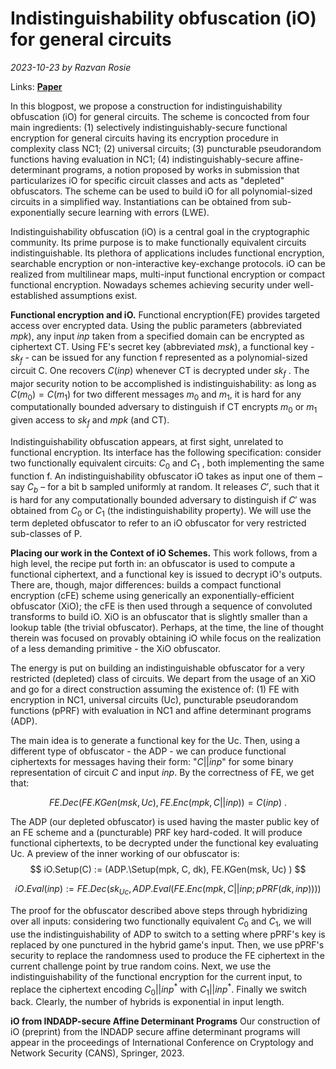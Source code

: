 # Indistinguishability obfuscation (iO) for general circuits

*2023-10-23 by Razvan Rosie*

Links: [**Paper**](https://github.com/aragonzkresearch/blog/blob/main/pdf/CANS23-p27.pdf)

In this blogpost, we propose a construction for indistinguishability obfuscation (iO) for general circuits. The scheme is concocted from four main ingredients: (1) selectively indistinguishably-secure functional encryption for general circuits having its encryption procedure in complexity class NC1; (2) universal circuits; (3) puncturable pseudorandom functions having evaluation in NC1; (4) indistinguishably-secure affine-determinant programs, a notion proposed by works in submission that particularizes iO for specific circuit classes and acts as "depleted" obfuscators. The scheme can be used to build iO for all polynomial-sized circuits in a simplified way. Instantiations can be obtained from sub-exponentially secure learning with errors (LWE).


Indistinguishability obfuscation (iO) is a central goal in the cryptographic community. Its prime purpose is to make functionally equivalent circuits indistinguishable. Its plethora of applications includes functional encryption, searchable encryption or non-interactive key-exchange protocols. iO can be realized from multilinear maps, multi-input functional encryption or compact functional encryption. Nowadays schemes achieving security under well-established assumptions exist.


**Functional encryption and iO.** Functional encryption(FE) provides targeted access over encrypted data. Using the public parameters (abbreviated $mpk$), any input $inp$ taken from a specified domain can be encrypted as ciphertext CT. Using FE's secret key (abbreviated $msk$), a functional key - $sk_f$ - can be issued for any function f represented as a polynomial-sized circuit C. One recovers $C(inp)$ whenever CT is decrypted under $sk_f$ . The major security notion to be accomplished is indistinguishability: as long as $C(m_0) = C(m_1)$ for two different messages $m_0$ and $m_1$, it is hard for any computationally bounded adversary to distinguish if CT encrypts $m_0$ or $m_1$ given access to $sk_f$ and $mpk$ (and CT).


Indistinguishability obfuscation appears, at first sight, unrelated to functional encryption. Its interface has the following specification: consider two functionally equivalent circuits: $C_0$ and $C_1$ , both implementing the same function f. An indistinguishability obfuscator iO takes as input one of them – say $C_b$ – for a bit b sampled uniformly at random. It releases $C'$, such that it is hard for any computationally bounded adversary to distinguish if $C'$ was obtained from $C_0$ or $C_1$ (the indistinguishability property). We will use the term depleted obfuscator to refer to an iO obfuscator for very restricted sub-classes of P.


**Placing our work in the Context of iO Schemes.** This work follows, from a high level, the recipe put forth in: an obfuscator is used to compute a functional ciphertext, and a functional key is issued to decrypt iO's outputs. There are, though, major differences: builds a compact functional encryption (cFE) scheme using generically an exponentially-efficient obfuscator (XiO); the cFE is then used through a sequence of convoluted transforms to build iO. XiO is an obfuscator that is slightly smaller than a lookup table (the trivial obfuscator). Perhaps, at the time, the line of thought therein was focused on provably obtaining iO while focus on the realization of a less demanding primitive - the XiO obfuscator.


The energy is put on building an indistinguishable obfuscator for a very restricted (depleted) class of circuits. We depart from the usage of an XiO and go for a direct construction assuming the existence of: (1) FE with encryption in NC1, universal circuits (Uc), puncturable pseudorandom functions (pPRF) with evaluation in NC1 and affine determinant programs (ADP).


The main idea is to generate a functional key for the Uc. Then, using a different type of obfuscator - the ADP - we can produce functional ciphertexts for messages having their form: "$C||inp$" for some binary representation of circuit $C$ and input $inp$. By the correctness of FE, we get that:     

$$
    FE.Dec(FE.KGen(msk, Uc), FE.Enc(mpk,C||inp)) = C(inp)~. 
$$


The ADP (our depleted obfuscator) is used having the master public key of an FE scheme and a (puncturable) PRF key hard-coded. It will produce functional ciphertexts, to be decrypted under the functional key evaluating Uc. A preview of the inner working of our obfuscator is:
$$
    iO.Setup(C) := (ADP.\Setup(mpk, C, dk), FE.KGen(msk, Uc) )
$$

$$
	iO.Eval(inp) := FE.Dec(sk_{Uc}, ADP.Eval(FE.Enc(mpk, C||inp; pPRF(dk, inp))))
$$


The proof for the obfuscator described above steps through hybridizing over all inputs: considering two functionally equivalent $C_0$ and $C_1$, we will use the indistinguishability of ADP to switch to a setting where pPRF's key is replaced by one punctured in the hybrid game's input. Then, we use pPRF's security to replace the randomness used to produce the FE ciphertext in the current challenge point by true random coins. Next, we use the indistinguishability of the functional encryption for the current input, to replace the ciphertext encoding $C_0||inp^*$ with $C_1||inp^*$. Finally we switch back. Clearly, the number of hybrids is exponential in input length.


**iO from INDADP-secure Affine Determinant Programs**
Our construction of iO (preprint) from the INDADP secure affine determinant programs will appear in the proceedings of International Conference on Cryptology and Network Security (CANS), Springer, 2023.
